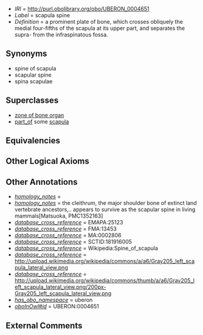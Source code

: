  * *IRI* = http://purl.obolibrary.org/obo/UBERON_0004651
 * *Label* = scapula spine
 * *Definition* = a prominent plate of bone, which crosses obliquely the medial four-fifths of the scapula at its upper part, and separates the supra- from the infraspinatous fossa.

## Synonyms

 * spine of scapula
 * scapular spine
 * spina scapulae

## Superclasses

 * [zone of bone organ](../../UBERON/13/UBERON_0005913.md)
 * [part_of](../../BFO/50/BFO_0000050.md) some [scapula](../../UBERON/49/UBERON_0006849.md)

## Equivalencies


## Other Logical Axioms


## Other Annotations

 * *[homology_notes](../../UBPROP/03/UBPROP_0000003.md)* = 
 * *[homology_notes](../../UBPROP/03/UBPROP_0000003.md)* = the cleithrum, the major shoulder bone of extinct land vertebrate ancestors,.. appears to survive as the scapular spine in living mammals[Matsuoka, PMC1352163]
 * *[database_cross_reference](../../ef/oboInOwl#hasDbXref.md)* = EMAPA:25123
 * *[database_cross_reference](../../ef/oboInOwl#hasDbXref.md)* = FMA:13453
 * *[database_cross_reference](../../ef/oboInOwl#hasDbXref.md)* = MA:0002806
 * *[database_cross_reference](../../ef/oboInOwl#hasDbXref.md)* = SCTID:181916005
 * *[database_cross_reference](../../ef/oboInOwl#hasDbXref.md)* = Wikipedia:Spine_of_scapula
 * *[database_cross_reference](../../ef/oboInOwl#hasDbXref.md)* = http://upload.wikimedia.org/wikipedia/commons/a/a6/Gray205_left_scapula_lateral_view.png
 * *[database_cross_reference](../../ef/oboInOwl#hasDbXref.md)* = http://upload.wikimedia.org/wikipedia/commons/thumb/a/a6/Gray205_left_scapula_lateral_view.png/200px-Gray205_left_scapula_lateral_view.png
 * *[has_obo_namespace](../../ce/oboInOwl#hasOBONamespace.md)* = uberon
 * *[oboInOwl#id](../../id/oboInOwl#id.md)* = UBERON:0004651

## External Comments

